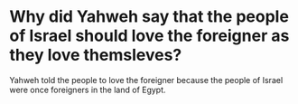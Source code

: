 # Why did Yahweh say that the people of Israel should love the foreigner as they love themsleves?

Yahweh told the people to love the foreigner because the people of Israel were once foreigners in the land of Egypt.

